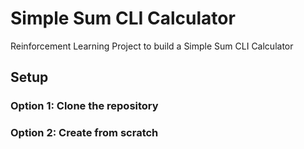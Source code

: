 # Simple Sum CLI Calculator

Reinforcement Learning Project to build a Simple Sum CLI Calculator

## Setup

### Option 1: Clone the repository

### Option 2: Create from scratch


